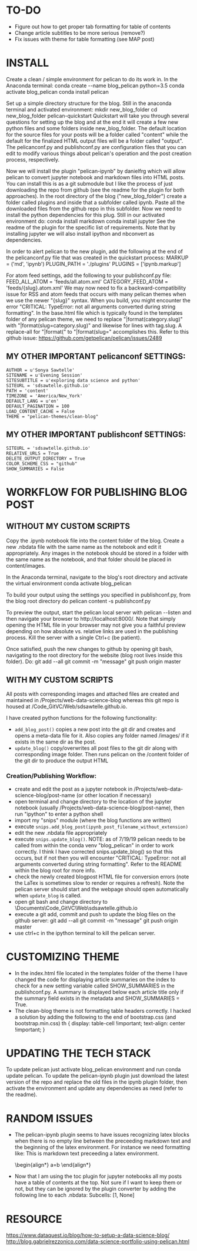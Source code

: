 # TO-DO
- Figure out how to get proper tab formatting for table of contents
- Change article subtitles to be more serious (remove?)
- Fix issues with theme for table formatting (see MAP post)


# INSTALL
Create a clean / simple environment for pelican to do its work in. In the Anaconda terminal:
	conda create --name blog_pelican python=3.5
	conda activate blog_pelican
	conda install pelican

Set up a simple directory structure for the blog. Still in the anaconda terminal and activated environment:
	mkdir new_blog_folder
	cd new_blog_folder
	pelican-quickstart
Quickstart will take you through several questions for setting up the blog and at the end it will create a few new python files and some folders inside new_blog_folder. The default location for the source files for your posts will be a folder called "content" while the default for the finalized HTML output files will be a folder called "output". The pelicanconf.py and publishconf.py are configuration files that you can edit to modify various things about pelican's operation and the post creation process, respectively.
	
Now we will install the plugin "pelican-ipynb" by danielfrg which will allow pelican to convert jupyter notebook and markdown files into HTML posts. You can install this is as a git submodule but I like the process of just downloading the repo from github (see the readme for the plugin for both approaches). In the root directory of the blog ("new_blog_folder") create a folder called plugins and inside that a subfolder called ipynb. Paste all the downloaded files from the github repo in this subfolder. Now we need to install the python dependencies for this plug. Still in our activated environment do:
	conda install markdown
	conda install jupyter
See the readme of the plugin for the specific list of requirements. Note that by installing jupyter we will also install ipython and nbconvert as dependencies.

In order to alert pelican to the new plugin, add the following at the end of the pelicanconf.py file that was created in the quickstart process:
	MARKUP = ('md', 'ipynb')
	PLUGIN_PATH = './plugins'
	PLUGINS = ['ipynb.markup']

For atom feed settings, add the following to your publishconf.py file:
	FEED_ALL_ATOM = 'feeds/all.atom.xml'
	CATEGORY_FEED_ATOM = 'feeds/{slug}.atom.xml'
We may now need to fix a backward-compatibility issue for RSS and atom feeds that occurs with many pelican themes when we use the newer "{slug}" syntax. When you build, you might encounter the error "CRITICAL: TypeError: not all arguments converted during string formatting". In the base.html file which is typically found in the templates folder of any pelican theme, we need to replace "|format(category.slug)" with "|format(slug=category.slug)" and likewise for lines with tag.slug. A replace-all for "|format(" to "|format(slug=" accomplishes this. Refer to this github issue:
https://github.com/getpelican/pelican/issues/2489


## MY OTHER IMPORTANT pelicanconf SETTINGS:
	AUTHOR = u'Sonya Sawtelle'
	SITENAME = u'Evening Session'
	SITESUBTITLE = u'exploring data science and python'
	SITEURL = 'sdsawtelle.github.io'
	PATH = 'content'
	TIMEZONE = 'America/New_York'
	DEFAULT_LANG = u'en'
	DEFAULT_PAGINATION = 100
	LOAD_CONTENT_CACHE = False
	THEME = "pelican-themes/clean-blog"

	
## MY OTHER IMPORTANT publishconf SETTINGS:
	SITEURL = 'sdsawtelle.github.io'
	RELATIVE_URLS = True
	DELETE_OUTPUT_DIRECTORY = True
	COLOR_SCHEME_CSS = "github"
	SHOW_SUMMARIES = False
	

# WORKFLOW FOR PUBLISHING BLOG POST

## WITHOUT MY CUSTOM SCRIPTS
Copy the .ipynb notebook file into the content folder of the blog. Create a new .nbdata file with the same name as the notebook and edit it appropriately. Any images in the notebook should be stored in a folder with the same name as the notebook, and that folder should be placed in content/images.

In the Anaconda terminal, navigate to the blog's root directory and activate the virtual environment
	conda activate blog_pelican
	
To build your output using the settings you specified in publishconf.py, from the blog root directory do
	pelican content -s publishconf.py

To preview the output, start the pelican local server with
	pelican --listen
and then navigate your browser to http://localhost:8000/. Note that simply opening the HTML file in your browser may not give you a faithful preview depending on how absolute vs. relative links are used in the publishing process. Kill the server with a single Ctrl+c (be patient).

Once satisfied, push the new changes to github by opening git bash, navigating to the root directory for the website (blog root lives inside this folder). Do:
	git add --all
	git commit -m "message"
	git push origin master

## WITH MY CUSTOM SCRIPTS
All posts with corresponding images and attached files are created and maintained in /Projects/web-data-science-blog whereas this git repo is housed at /Code_GitVC/Web/sdsawtelle.github.io. 

I have created python functions for the following functionality:
- `add_blog_post()` copies a new post into the git dir and creates and opens a meta-data file for it. Also copies any folder named /images/<post name> if it exists in the same dir as the post. 
- `update_blog()` copy/overwrites all post files to the git dir along with corresponding image folder. Then runs pelican on the /content folder of the git dir to produce the output HTML

### Creation/Publishing Workflow: 
- create and edit the post as a jupyter notebook in /Projects/web-data-science-blog/post-name (or other location if necessary)
- open terminal and change directory to the location of the jupyter notebook (usually /Projects/web-data-science-blog/post-name), then run "ipython" to enter a python shell
- import my "snips" module (where the blog functions are written)
- execute `snips.add_blog_post(ipynb_post_filename_without_extension)`
- edit the new .nbdata file appropriately
- execute `snips.update_blog()`. NOTE: as of 7/19/19 pelican needs to be called from within the conda venv "blog_pelican" in order to work correctly. I think I have corrected snips.update_blog() so that this occurs, but if not then you will encounter "CRITICAL: TypeError: not all arguments converted during string formatting". Refer to the README within the blog root for more info.
- check the newly created blogpost HTML file for conversion errors (note the LaTex is sometimes slow to render or requires a refresh). Note the pelican server should start and the webpage should open automatically when `update_blog` is called.
- open git bash and change directory to \Documents\Code_GitVC\Web\sdsawtelle.github.io
- execute a git add, commit and push to update the blog files on the github server:
	git add --all
	git commit -m "message"
	git push origin master
- use ctrl+c in the ipython terminal to kill the pelican server.

# CUSTOMIZING THEME
- In the index.html file located in the templates folder of the theme I have changed the code for displaying article summaries on the index to check for a new setting variable called SHOW_SUMMARIES in the publishconf.py. A summary is displayed below each article title only if the summary field exists in the metadata and SHOW_SUMMARIES = True.
- The clean-blog theme is not formatting table headers correctly. I hacked a solution by adding the following to the end of bootstrap.css (and bootstrap.min.css)
	th {
		display: table-cell !important;
		text-align: center !important;
	}


# UPDATING THE TECH STACK
To update pelican just activate blog_pelican environment and run conda update pelican. To update the pelican-ipynb plugin just download the latest version of the repo and replace the old files in the ipynb plugin folder, then activate the environment and update any dependencies as need (refer to the readme).


# RANDOM ISSUES
- The pelican-ipynb plugin seems to have issues recognizing latex blocks when there is no empty line between the preceeding markdown text and the beginning of the latex environment. For instance we need formatting like:
	This is markdown text preceeding a latex environment.
	
	\begin{align*}
	a=b
	\end{align*}
- Now that I am using the toc plugin for jupyter notebooks all my posts have a table of contents at the top. Not sure if I want to keep them or not, but they can be ignored by the plugin converter by adding the following line to each .nbdata:
	Subcells: [1, None]

	
# RESOURCE
https://www.dataquest.io/blog/how-to-setup-a-data-science-blog/
http://blog.gabrielrezzonico.com/data-science-portfolio-using-pelican.html
